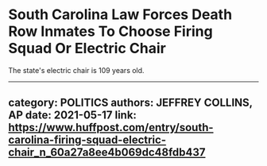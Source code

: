 # South Carolina Law Forces Death Row Inmates To Choose Firing Squad Or Electric Chair

The state's electric chair is 109 years old.

---
category: POLITICS
authors: JEFFREY COLLINS, AP
date: 2021-05-17
link: https://www.huffpost.com/entry/south-carolina-firing-squad-electric-chair_n_60a27a8ee4b069dc48fdb437
---
